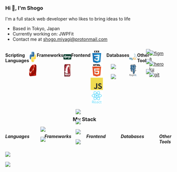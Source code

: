 <h3 align="left">Hi 👋, I'm Shogo</h3>
I'm a full stack web developer who likes to bring ideas to life
<br>

- Based in Tokyo, Japan
- Currently working on: JWPFit
- Contact me at shogo.miyagi@protonmail.com

<section style="display:flex" >
<h4 align="left">Scripting Languages</h4>
<p align="left">
    <a href="https://www.python.org" target="_blank">
        <img src="https://raw.githubusercontent.com/devicons/devicon/master/icons/python/python-original.svg" alt="python" width="40" height="40"/> 
    </a>
    <a href="https://www.ruby-lang.org/en/" target="_blank"> 
        <img src="https://raw.githubusercontent.com/devicons/devicon/master/icons/ruby/ruby-original.svg" alt="ruby" width="40" height="40"/> 
    </a>
</p>
<h4 align="left">Frameworks</h4>
<p align="left">
    <a href="https://www.djangoproject.com/" target="_blank"> 
        <img src="https://raw.githubusercontent.com/devicons/devicon/master/icons/django/django-original.svg"alt="django" width="40" height="40"/> 
    </a>
    <a href="https://rubyonrails.org" target="_blank"> 
        <img src="https://raw.githubusercontent.com/devicons/devicon/master/icons/rails/rails-original-wordmark.svg" alt="rails" width="40" height="40"/>
    </a>
</p>
<h4 align="left">Frontend</h4>
<p align="left">
    <a href="https://www.w3schools.com/css/" target="_blank"> 
        <img src="https://raw.githubusercontent.com/devicons/devicon/master/icons/css3/css3-original-wordmark.svg" alt="css3" width="40" height="40"/> 
    </a>
    <a href="https://www.w3.org/html/" target="_blank"> 
        <img src="https://raw.githubusercontent.com/devicons/devicon/master/icons/html5/html5-original-wordmark.svg" alt="html5" width="40" height="40"/> 
    </a> 
    <a href="https://developer.mozilla.org/en-US/docs/Web/JavaScript" target="_blank">
        <img src="https://raw.githubusercontent.com/devicons/devicon/master/icons/javascript/javascript-original.svg" alt="javascript" width="40" height="40"/> 
    </a>
    <a href="https://reactjs.org/" target="_blank"> 
        <img src="https://raw.githubusercontent.com/devicons/devicon/master/icons/react/react-original-wordmark.svg" alt="react" width="40" height="40"/> 
    </a>
</p>
<h4 align="left">Databases</h4>
<p align="left">
    <a href="https://www.mysql.com/" target="_blank"> 
        <img src="https://raw.githubusercontent.com/devicons/devicon/master/icons/mysql/mysql-original-wordmark.svg" alt="mysql" width="40" height="40"/> 
    </a> 
    <a href="https://www.postgresql.org" target="_blank"> 
        <img src="https://raw.githubusercontent.com/devicons/devicon/master/icons/postgresql/postgresql-original-wordmark.svg" alt="postgresql" width="40" height="40"/> 
    </a>
</p>
<h4 align="left">Other Tools</h4>
<p align="left">
    <a href="https://www.figma.com/" target="_blank"> 
        <img src="https://www.vectorlogo.zone/logos/figma/figma-icon.svg" alt="figma" width="40" height="40"/> 
    </a>
    <a href="https://heroku.com" target="_blank"> 
        <img src="https://www.vectorlogo.zone/logos/heroku/heroku-icon.svg" alt="heroku" width="40" height="40"/> 
    </a>
    <a href="https://git-scm.com/" target="_blank"> 
        <img src="https://www.vectorlogo.zone/logos/git-scm/git-scm-icon.svg" alt="git" width="40" height="40"/> 
    </a>
</p>
</section>

<div className="stack-area">
          <h3 id="title-mystack">My Stack</h3>
              <div class="stack-titles">
                <h5>Languages</h5>
                <h5>Frameworks</h5>
                <h5>Frontend</h5>
                <h5>Databases</h5>
                <h5>Other Tools</h5>
              </div>
              <div class="stack-specific">
                <img className="devicons" src="https://cdn.jsdelivr.net/gh/devicons/devicon/icons/python/python-original-wordmark.svg" />
                <img className="devicons" src="https://cdn.jsdelivr.net/gh/devicons/devicon/icons/ruby/ruby-original-wordmark.svg" />
              </div>
              <div class="stack-specific" id="framework">
                <img className="devicons" src="https://cdn.jsdelivr.net/gh/devicons/devicon/icons/django/django-original.svg" />
                <img className="devicons" src="https://cdn.jsdelivr.net/gh/devicons/devicon/icons/rails/rails-plain-wordmark.svg" />
              </div>
              <div class="stack-specific" id="frontend">
                <img className="devicons" src="https://cdn.jsdelivr.net/gh/devicons/devicon/icons/html5/html5-original-wordmark.svg" />
                <img className="devicons" src="https://cdn.jsdelivr.net/gh/devicons/devicon/icons/css3/css3-original-wordmark.svg" />
                <img className="devicons" src="https://cdn.jsdelivr.net/gh/devicons/devicon/icons/javascript/javascript-original.svg" />
                <img className="devicons" src="https://cdn.jsdelivr.net/gh/devicons/devicon/icons/react/react-original.svg" />
              </div>
              <div class="stack-specific" id="database">
                <img className="devicons" src="https://cdn.jsdelivr.net/gh/devicons/devicon/icons/mysql/mysql-original-wordmark.svg" />
                <img className="devicons" src="https://cdn.jsdelivr.net/gh/devicons/devicon/icons/postgresql/postgresql-original-wordmark.svg" />
              </div>
              <div class="stack-specific" id="other">
                <img className="devicons" src="https://cdn.jsdelivr.net/gh/devicons/devicon/icons/figma/figma-original.svg" />
                <img className="devicons" src="https://cdn.jsdelivr.net/gh/devicons/devicon/icons/heroku/heroku-plain-wordmark.svg" />
                <img className="devicons" src="https://cdn.jsdelivr.net/gh/devicons/devicon/icons/git/git-original-wordmark.svg" />
              </div>
</div>

<style>
// The list of my stack
.stack-area{
  display: block;
  margin-left: auto;
  margin-right: auto;
  height: 38rem;
}

#title-mystack{
  display: grid;
  justify-content: center;
}

.stack-titles{
  display: inline-flex;
  gap: 3rem;
}

.stack-specific{
  display: grid;
  gap: 1rem;
}

#framework{
  margin-left: 7rem;
  margin-top: -8rem;
}

#frontend{
  margin-left: 14rem;
  margin-top: -6.5rem;
}

#database{
  margin-left: 21rem;
  margin-top: -16rem;
}

#other{
  margin-left: 28rem;
  margin-top: -6rem;
}

// The icons for my stacks
.devicons{
    height: 3rem;
    width: 3rem;
}    
</style>
    
